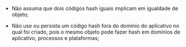 - Não assuma que dois códigos hash iguais implicam em igualdade de objeto;

- Não use ou persista um código hash fora do domínio do aplicativo no qual foi criado, pois o mesmo objeto pode fazer hash em domínios de aplicativo, processos e plataformas;
